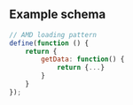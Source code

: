 ## Example schema

```js
// AMD loading pattern
define(function () {
	return {
		getData: function() {
			return {...}
		}
	}
});
```